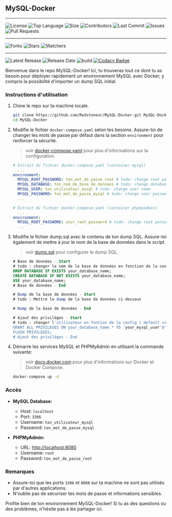 ## MySQL-Docker

---

![License](https://img.shields.io/github/license/Redstoneur/MySQL-Docker)
![Top Language](https://img.shields.io/github/languages/top/Redstoneur/MySQL-Docker)
![Size](https://img.shields.io/github/repo-size/Redstoneur/MySQL-Docker)
![Contributors](https://img.shields.io/github/contributors/Redstoneur/MySQL-Docker)
![Last Commit](https://img.shields.io/github/last-commit/Redstoneur/MySQL-Docker)
![Issues](https://img.shields.io/github/issues/Redstoneur/MySQL-Docker)
![Pull Requests](https://img.shields.io/github/issues-pr/Redstoneur/MySQL-Docker)

---

![Forks](https://img.shields.io/github/forks/Redstoneur/MySQL-Docker)
![Stars](https://img.shields.io/github/stars/Redstoneur/MySQL-Docker)
![Watchers](https://img.shields.io/github/watchers/Redstoneur/MySQL-Docker)

---

![Latest Release](https://img.shields.io/github/v/release/Redstoneur/MySQL-Docker)
![Release Date](https://img.shields.io/github/release-date/Redstoneur/MySQL-Docker)
![build](https://img.shields.io/github/workflow/status/Redstoneur/MySQL-Docker/Docker%20Compose%20Test%20and%20Check)
[![Codacy Badge](https://app.codacy.com/project/badge/Grade/ce53daf0f4d64d4eaffc2fcf810c07bf)](https://app.codacy.com/gh/Redstoneur/MySQL-Docker/dashboard?utm_source=gh&utm_medium=referral&utm_content=&utm_campaign=Badge_grade)

Bienvenue dans le repo MySQL-Docker! Ici, tu trouveras tout ce dont tu as besoin pour déployer rapidement un
environnement MySQL avec Docker, y compris la possibilité d'importer un dump SQL initial.

### Instructions d'utilisation

1. Clone le repo sur ta machine locale.

    ```bash
    git clone https://github.com/Redstoneur/MySQL-Docker.git MySQL-Docker
    cd MySQL-Docker
    ```

2. Modifie le fichier `docker-compose.yaml` selon tes besoins. Assure-toi de changer les mots de passe par défaut dans
   la section `environment` pour renforcer la sécurité.

   > voir [docker-compose.yaml](./docker-compose.yaml) pour plus d'informations sur la configuration.

    ```yaml
    # Extrait du fichier docker-compose.yaml (container mysql)
      ...
    environment:
      MYSQL_ROOT_PASSWORD: ton_mot_de_passe_root # todo: change root password
      MYSQL_DATABASE: ton_nom_de_base_de_donnees # todo: change database name
      MYSQL_USER: ton_utilisateur_mysql # todo: change user name
      MYSQL_PASSWORD: ton_mot_de_passe_mysql # todo: change user password
      ...
    ```

    ```yaml
    # Extrait du fichier docker-compose.yaml (container phpmyadmin)
      ...
    environment:
      MYSQL_ROOT_PASSWORD: your_root_password # todo: change root password
      ...
    ```

3. Modifie le fichier dump.sql avec le contenu de ton dump SQL. Assure-toi également de mettre à jour le nom de la base
   de données dans le script.

   > voir [dump.sql](./dump.sql) pour configurer le dump SQL.

    ```sql
    # Base de données - Start
    # todo : changer le nom de la base de données en fonction de la config | default => database: your_database_name
    DROP DATABASE IF EXISTS your_database_name;
    CREATE DATABASE IF NOT EXISTS your_database_name;
    USE your_database_name;
    # Base de données - End
    
    # Dump de la base de données - Start
    # todo : Mettre le dump de la base de données ci-dessous
    
    # Dump de la base de données - End
    
    # Ajout des privilèges - Start
    # todo : changer l'utilisateur en fontion de la config | default => user: your_mysql_user, password: your_mysql_password , database: your_database_name
    GRANT ALL PRIVILEGES ON your_database_name.* TO 'your_mysql_user'@'%' WITH GRANT OPTION;
    FLUSH PRIVILEGES;
    # Ajout des privilèges - End
    ```

4. Démarre les services MySQL et PHPMyAdmin en utilisant la commande suivante:

   > voir [docs.docker.com](https://docs.docker.com/) pour plus d'informations sur Docker et Docker Compose.

    ```bash
    docker-compose up -d
    ```

### Accès

- **MySQL Database:**
    - Host: `localhost`
    - Port: `3306`
    - Username: `ton_utilisateur_mysql`
    - Password: `ton_mot_de_passe_mysql`

- **PHPMyAdmin:**
    - URL: [http://localhost:8080](http://localhost:8080)
    - Username: `root`
    - Password: `ton_mot_de_passe_root`

### Remarques

- Assure-toi que les ports `3306` et `8080` sur ta machine ne sont pas utilisés par d'autres applications.
- N'oublie pas de sécuriser tes mots de passe et informations sensibles.

Profite bien de ton environnement MySQL-Docker! Si tu as des questions ou des problèmes, n'hésite pas à les partager
ici.